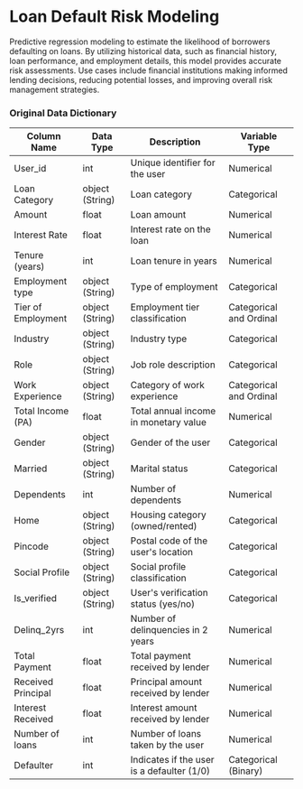 # Loan Default Risk Modeling
Predictive regression modeling to estimate the likelihood of borrowers defaulting on loans. By utilizing historical data, such as financial history, loan performance, and employment details, this model provides accurate risk assessments. Use cases include financial institutions making informed lending decisions, reducing potential losses, and improving overall risk management strategies.

### Original Data Dictionary
| Column Name        | Data Type       | Description                                | Variable Type           |
|--------------------|-----------------|--------------------------------------------|-------------------------|
| User_id            | int             | Unique identifier for the user             | Numerical               |
| Loan Category      | object (String) | Loan category                              | Categorical             |
| Amount             | float           | Loan amount                                | Numerical               |
| Interest Rate      | float           | Interest rate on the loan                  | Numerical               |
| Tenure (years)     | int             | Loan tenure in years                       | Numerical               |
| Employment type    | object (String) | Type of employment                         | Categorical             |
| Tier of Employment | object (String) | Employment tier classification             | Categorical and Ordinal |
| Industry           | object (String) | Industry type                              | Categorical             |
| Role               | object (String) | Job role description                       | Categorical             |
| Work Experience    | object (String) | Category of work experience                | Categorical and Ordinal |
| Total Income (PA)  | float           | Total annual income in monetary value      | Numerical               |
| Gender             | object (String) | Gender of the user                         | Categorical             |
| Married            | object (String) | Marital status                             | Categorical             |
| Dependents         | int             | Number of dependents                       | Numerical               |
| Home               | object (String) | Housing category (owned/rented)            | Categorical             |
| Pincode            | object (String) | Postal code of the user's location         | Categorical             |
| Social Profile     | object (String) | Social profile classification              | Categorical             |
| Is_verified        | object (String) | User's verification status (yes/no)        | Categorical             |
| Delinq_2yrs        | int             | Number of delinquencies in 2 years         | Numerical               |
| Total Payment      | float           | Total payment received by lender           | Numerical               |
| Received Principal | float           | Principal amount received by lender        | Numerical               |
| Interest Received  | float           | Interest amount received by lender         | Numerical               |
| Number of loans    | int             | Number of loans taken by the user          | Numerical               |
| Defaulter          | int             | Indicates if the user is a defaulter (1/0) | Categorical (Binary)    |
